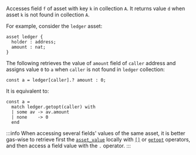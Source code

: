 Accesses field `f` of asset with key `k` in collection `A`. It returns value `d` when asset `k` is not found in collection `A`.

For example, consider the `ledger` asset:
```archetype
asset ledger {
  holder : address;
  amount : nat;
}
```

The following retrieves the value of `amount` field of `caller` address and assigns value `0` to `a` when `caller` is not found in `ledger` collection:
```archetype
const a = ledger[caller].? amount : 0;
```

It is equivalent to:
```archetype
const a =
  match ledger.getopt(caller) with
  | some av -> av.amount
  | none    -> 0
  end
```

:::info
When accessing several fields' values of the same asset, it is better gas-wise to retrieve first the [`asset_value`](/docs/reference/types#asset_value<A>) locally with [`[]`](/docs/reference/expressions/asset#ak--asset_keya) or [`getopt`](/docs/reference/expressions/asset#agetoptk--asset_keya) operators, and then access a field value with the `.` operator.
:::